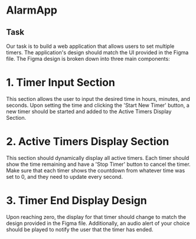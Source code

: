 # AlarmApp
## Task
Our task is to build a web application that allows users to set multiple timers. The application's design should match the UI provided in the Figma file.
The Figma design is broken down into three main components:
# 1. Timer Input Section
This section allows the user to input the desired time in hours, minutes, and seconds. Upon setting the time and clicking the 'Start New Timer' button, a new timer should be started and added to the Active Timers Display Section.

# 2. Active Timers Display Section
This section should dynamically display all active timers. Each timer should show the time remaining and have a 'Stop Timer' button to cancel the timer. Make sure that each timer shows the countdown from whatever time was set to 0, and they need to update every second.

# 3. Timer End Display Design
Upon reaching zero, the display for that timer should change to match the design provided in the Figma file. Additionally, an audio alert of your choice should be played to notify the user that the timer has ended.
